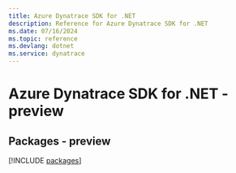 ```yaml
---
title: Azure Dynatrace SDK for .NET
description: Reference for Azure Dynatrace SDK for .NET
ms.date: 07/16/2024
ms.topic: reference
ms.devlang: dotnet
ms.service: dynatrace
---
```

# Azure Dynatrace SDK for .NET - preview
## Packages - preview
[!INCLUDE [packages](dynatrace-index.md)]